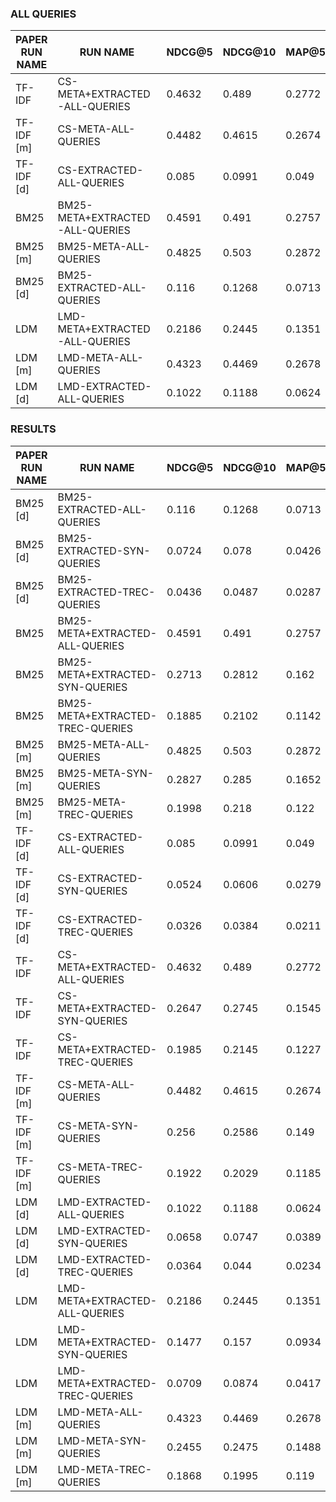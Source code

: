 ### ALL QUERIES

|PAPER RUN NAME| RUN NAME                         |       NDCG@5 |       NDCG@10 |       MAP@5 |       MAP@10 |
|--------------|----------------------------------|--------------|---------------|-------------|--------------|
| TF-IDF       | CS-META+EXTRACTED-ALL-QUERIES    |       0.4632 |        0.489  |      0.2772 |       0.3679 |
| TF-IDF [m]   | CS-META-ALL-QUERIES              |       0.4482 |        0.4615 |      0.2674 |       0.3462 |
| TF-IDF [d]   | CS-EXTRACTED-ALL-QUERIES         |       0.085  |        0.0991 |      0.049  |       0.0614 |
| BM25         | BM25-META+EXTRACTED-ALL-QUERIES  |       0.4591 |        0.491  |      0.2757 |       0.3633 |
| BM25 [m]     | BM25-META-ALL-QUERIES            |       0.4825 |        0.503  |      0.2872 |       0.3782 |
| BM25 [d]     | BM25-EXTRACTED-ALL-QUERIES       |       0.116  |        0.1268 |      0.0713 |       0.0836 |
| LDM          | LMD-META+EXTRACTED-ALL-QUERIES   |       0.2186 |        0.2445 |      0.1351 |       0.165  |
| LDM [m]      | LMD-META-ALL-QUERIES             |       0.4323 |        0.4469 |      0.2678 |       0.3382 |
| LDM [d]      | LMD-EXTRACTED-ALL-QUERIES        |       0.1022 |        0.1188 |      0.0624 |       0.0752 |

### RESULTS

|PAPER RUN NAME| RUN NAME                         |       NDCG@5 |       NDCG@10 |       MAP@5 |       MAP@10 |
|--------------|----------------------------------|--------------|---------------|-------------|--------------|
| BM25 [d]     | BM25-EXTRACTED-ALL-QUERIES       |       0.116  |        0.1268 |      0.0713 |       0.0836 |
| BM25 [d]     | BM25-EXTRACTED-SYN-QUERIES       |       0.0724 |        0.078  |      0.0426 |       0.05   |
| BM25 [d]     | BM25-EXTRACTED-TREC-QUERIES      |       0.0436 |        0.0487 |      0.0287 |       0.0336 |
| BM25         | BM25-META+EXTRACTED-ALL-QUERIES  |       0.4591 |        0.491  |      0.2757 |       0.3633 |
| BM25         | BM25-META+EXTRACTED-SYN-QUERIES  |       0.2713 |        0.2812 |      0.162  |       0.2091 |
| BM25         | BM25-META+EXTRACTED-TREC-QUERIES |       0.1885 |        0.2102 |      0.1142 |       0.1545 |
| BM25 [m]     | BM25-META-ALL-QUERIES            |       0.4825 |        0.503  |      0.2872 |       0.3782 |
| BM25 [m]     | BM25-META-SYN-QUERIES            |       0.2827 |        0.285  |      0.1652 |       0.2143 |
| BM25 [m]     | BM25-META-TREC-QUERIES           |       0.1998 |        0.218  |      0.122  |       0.1639 |
| TF-IDF [d]   | CS-EXTRACTED-ALL-QUERIES         |       0.085  |        0.0991 |      0.049  |       0.0614 |
| TF-IDF [d]   | CS-EXTRACTED-SYN-QUERIES         |       0.0524 |        0.0606 |      0.0279 |       0.0366 |
| TF-IDF [d]   | CS-EXTRACTED-TREC-QUERIES        |       0.0326 |        0.0384 |      0.0211 |       0.0248 |
| TF-IDF       | CS-META+EXTRACTED-ALL-QUERIES    |       0.4632 |        0.489  |      0.2772 |       0.3679 |
| TF-IDF       | CS-META+EXTRACTED-SYN-QUERIES    |       0.2647 |        0.2745 |      0.1545 |       0.2044 |
| TF-IDF       | CS-META+EXTRACTED-TREC-QUERIES   |       0.1985 |        0.2145 |      0.1227 |       0.1635 |
| TF-IDF [m]   | CS-META-ALL-QUERIES              |       0.4482 |        0.4615 |      0.2674 |       0.3462 |
| TF-IDF [m]   | CS-META-SYN-QUERIES              |       0.256  |        0.2586 |      0.149  |       0.191  |
| TF-IDF [m]   | CS-META-TREC-QUERIES             |       0.1922 |        0.2029 |      0.1185 |       0.1551 |
| LDM [d]      | LMD-EXTRACTED-ALL-QUERIES        |       0.1022 |        0.1188 |      0.0624 |       0.0752 |
| LDM [d]      | LMD-EXTRACTED-SYN-QUERIES        |       0.0658 |        0.0747 |      0.0389 |       0.0465 |
| LDM [d]      | LMD-EXTRACTED-TREC-QUERIES       |       0.0364 |        0.044  |      0.0234 |       0.0287 |
| LDM          | LMD-META+EXTRACTED-ALL-QUERIES   |       0.2186 |        0.2445 |      0.1351 |       0.165  |
| LDM          | LMD-META+EXTRACTED-SYN-QUERIES   |       0.1477 |        0.157  |      0.0934 |       0.1102 |
| LDM          | LMD-META+EXTRACTED-TREC-QUERIES  |       0.0709 |        0.0874 |      0.0417 |       0.0548 |
| LDM [m]      | LMD-META-ALL-QUERIES             |       0.4323 |        0.4469 |      0.2678 |       0.3382 |
| LDM [m]      | LMD-META-SYN-QUERIES             |       0.2455 |        0.2475 |      0.1488 |       0.1859 |
| LDM [m]      | LMD-META-TREC-QUERIES            |       0.1868 |        0.1995 |      0.119  |       0.1523 |
